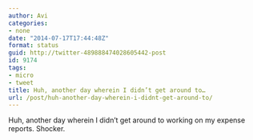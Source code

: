 ```yaml
---
author: Avi
categories:
- none
date: "2014-07-17T17:44:48Z"
format: status
guid: http://twitter-489888474028605442-post
id: 9174
tags:
- micro
- tweet
title: Huh, another day wherein I didn’t get around to…
url: /post/huh-another-day-wherein-i-didnt-get-around-to/
---
```

Huh, another day wherein I didn’t get around to working on my expense reports. Shocker.